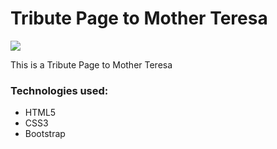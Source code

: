 <h1><strong>Tribute Page to Mother Teresa</strong></h1>
<img src="https://iamfearlesssoul.com/wp-content/uploads/2017/11/MOTHRTERESA.jpg">
<p>This is a Tribute Page to Mother Teresa</p>
<h3>Technologies used: </h3>
<ul>
	<li>HTML5</li>
	<li>CSS3</li>
	<li>Bootstrap</li>
</ul>



